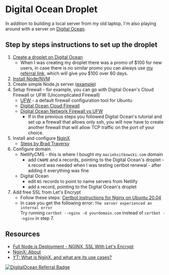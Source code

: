 # Digital Ocean Droplet

In addition to building a local server from my old laptop, I'm also playing around with a server on [Digital Ocean](https://m.do.co/c/8fdbe4af94f1).

## Step by steps instructions to set up the droplet

1. [Create a droplet on Digital Ocean](https://docs.digitalocean.com/droplets/tutorials/recommended-setup/)
   * When I was creating my droplet there was a promo of $100 for new users, in case there is no similar promo you can always use [my referral link](https://m.do.co/c/8fdbe4af94f1), which will give you $100 over 60 days.
3. [Install Node/NVM](https://www.digitalocean.com/community/tutorials/how-to-install-node-js-on-ubuntu-20-04)
4. Create simple Node.js server ([example](https://gist.github.com/sitek94/df724d5040d349dee259e0eb0486e38e#file-server-js))
5. Setup firewall - for example, you can go with Digital Ocean's Cloud Firewall or UFW (Uncomplicated Firewall)
   * [UFW](https://wiki.ubuntu.com/UncomplicatedFirewall) - a default firewall configuration tool for Ubuntu
   * [Digital Ocean Cloud Firewall](https://docs.digitalocean.com/products/networking/firewalls/)
   * [Digital Ocean Network Firewall vs UFW](https://www.digitalocean.com/community/questions/do-network-firewall-vs-ufw)
      * If in the previous steps you followed Digital Ocean's tutorial and set up a firewall that allows only ssh, you will now have to create another firewall that will allow TCP traffic on the port of your choice.
6. Install and configure [NginX](http://nginx.org/en/)
   * [Steps by Brad Traversy](https://gist.github.com/bradtraversy/cd90d1ed3c462fe3bddd11bf8953a896#8-install-nginx-and-configure)
7. Configure domain
   * NetlifyCMS - this is where I bought my `macieksitkowski.com` domain
      * add `CNAME` and `A` records, pointing to the Digital Ocean's droplet - `A` record was needed when I was testing certbot renewal - after adding it everything was fine
   * Digital Ocean
      * edit `NS` records to point to name servers from Netlify
      * add `A` record, pointing to the Digital Ocean's droplet
8. Add free SSL from Let's Encrypt
   * Follow these steps: [Certbot instructions for Nginx on Ubuntu 20.04](https://certbot.eff.org/lets-encrypt/ubuntufocal-nginx)
   * In case you get the following error: `The server experienced an internal error` \
  Try running `certbot --nginx -d yourdomain.com` instead of `certbot --nginx` in step 7.


## Resources

* [Full Node.js Deployment - NGINX, SSL With Let's Encrypt](https://www.youtube.com/watch?v=oykl1Ih9pMg)
* [NginX: About](http://nginx.org/en/)
* [YT: What is NginX, and what are its use cases?](https://www.youtube.com/watch?v=WHv_t_yK-QM)

[![DigitalOcean Referral Badge](https://web-platforms.sfo2.cdn.digitaloceanspaces.com/WWW/Badge%201.svg)](https://www.digitalocean.com/?refcode=8fdbe4af94f1&utm_campaign=Referral_Invite&utm_medium=Referral_Program&utm_source=badge)
